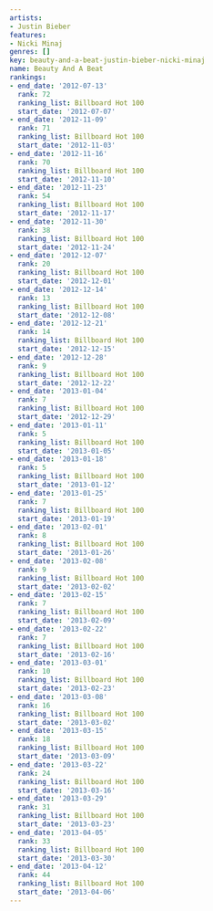```yaml
---
artists:
- Justin Bieber
features:
- Nicki Minaj
genres: []
key: beauty-and-a-beat-justin-bieber-nicki-minaj
name: Beauty And A Beat
rankings:
- end_date: '2012-07-13'
  rank: 72
  ranking_list: Billboard Hot 100
  start_date: '2012-07-07'
- end_date: '2012-11-09'
  rank: 71
  ranking_list: Billboard Hot 100
  start_date: '2012-11-03'
- end_date: '2012-11-16'
  rank: 70
  ranking_list: Billboard Hot 100
  start_date: '2012-11-10'
- end_date: '2012-11-23'
  rank: 54
  ranking_list: Billboard Hot 100
  start_date: '2012-11-17'
- end_date: '2012-11-30'
  rank: 38
  ranking_list: Billboard Hot 100
  start_date: '2012-11-24'
- end_date: '2012-12-07'
  rank: 20
  ranking_list: Billboard Hot 100
  start_date: '2012-12-01'
- end_date: '2012-12-14'
  rank: 13
  ranking_list: Billboard Hot 100
  start_date: '2012-12-08'
- end_date: '2012-12-21'
  rank: 14
  ranking_list: Billboard Hot 100
  start_date: '2012-12-15'
- end_date: '2012-12-28'
  rank: 9
  ranking_list: Billboard Hot 100
  start_date: '2012-12-22'
- end_date: '2013-01-04'
  rank: 7
  ranking_list: Billboard Hot 100
  start_date: '2012-12-29'
- end_date: '2013-01-11'
  rank: 5
  ranking_list: Billboard Hot 100
  start_date: '2013-01-05'
- end_date: '2013-01-18'
  rank: 5
  ranking_list: Billboard Hot 100
  start_date: '2013-01-12'
- end_date: '2013-01-25'
  rank: 7
  ranking_list: Billboard Hot 100
  start_date: '2013-01-19'
- end_date: '2013-02-01'
  rank: 8
  ranking_list: Billboard Hot 100
  start_date: '2013-01-26'
- end_date: '2013-02-08'
  rank: 9
  ranking_list: Billboard Hot 100
  start_date: '2013-02-02'
- end_date: '2013-02-15'
  rank: 7
  ranking_list: Billboard Hot 100
  start_date: '2013-02-09'
- end_date: '2013-02-22'
  rank: 7
  ranking_list: Billboard Hot 100
  start_date: '2013-02-16'
- end_date: '2013-03-01'
  rank: 10
  ranking_list: Billboard Hot 100
  start_date: '2013-02-23'
- end_date: '2013-03-08'
  rank: 16
  ranking_list: Billboard Hot 100
  start_date: '2013-03-02'
- end_date: '2013-03-15'
  rank: 18
  ranking_list: Billboard Hot 100
  start_date: '2013-03-09'
- end_date: '2013-03-22'
  rank: 24
  ranking_list: Billboard Hot 100
  start_date: '2013-03-16'
- end_date: '2013-03-29'
  rank: 31
  ranking_list: Billboard Hot 100
  start_date: '2013-03-23'
- end_date: '2013-04-05'
  rank: 33
  ranking_list: Billboard Hot 100
  start_date: '2013-03-30'
- end_date: '2013-04-12'
  rank: 44
  ranking_list: Billboard Hot 100
  start_date: '2013-04-06'
---
```


